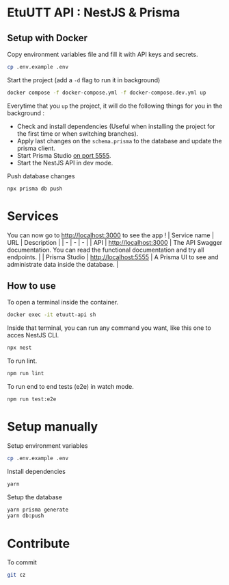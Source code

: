 # EtuUTT API : NestJS & Prisma

## Setup with Docker

Copy environment variables file and fill it with API keys and secrets.

```sh
cp .env.example .env
```

Start the project (add a `-d` flag to run it in background)

```sh
docker compose -f docker-compose.yml -f docker-compose.dev.yml up
```

Everytime that you `up` the project, it will do the following things for you in the background :

- Check and install dependencies (Useful when installing the project for the first time or when switching branches).
- Apply last changes on the `schema.prisma` to the database and update the prisma client.
- Start Prisma Studio [on port 5555](http://localhost:5555).
- Start the NestJS API in dev mode.

Push database changes

```sh
npx prisma db push
```

# Services

You can now go to [http://localhost:3000](http://localhost:3000) to see the app !
| Service name | URL | Description |
| - | - | - |
| API | [http://localhost:3000](http://localhost:3000) | The API Swagger documentation. You can read the functional documentation and try all endpoints. |
| Prisma Studio | [http://localhost:5555](http://localhost:5555) | A Prisma UI to see and administrate data inside the database. |

## How to use

To open a terminal inside the container.

```sh
docker exec -it etuutt-api sh
```

Inside that terminal, you can run any command you want, like this one to acces NestJS CLI.

```sh
npx nest
```

To run lint.

```sh
npm run lint
```

To run end to end tests (e2e) in watch mode.

```sh
npm run test:e2e
```

# Setup manually

Setup environment variables

```sh
cp .env.example .env
```

Install dependencies

```sh
yarn
```

Setup the database

```sh
yarn prisma generate
yarn db:push
```

# Contribute

To commit

```sh
git cz
```
